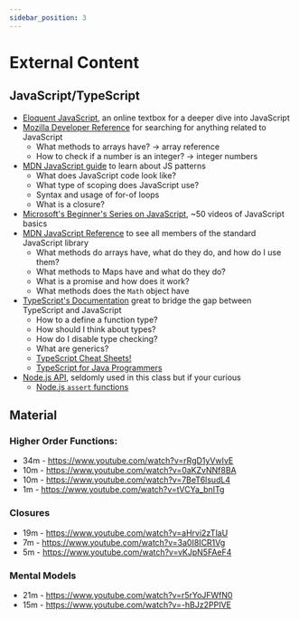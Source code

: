 ```yaml
---
sidebar_position: 3
---
```


# External Content

## JavaScript/TypeScript

- [Eloquent JavaScript](https://eloquentjavascript.net/), an online textbox for a deeper dive into JavaScript
- [Mozilla Developer Reference](https://developer.mozilla.org/) for searching for anything related to JavaScript
  - What methods to arrays have? -> array reference
  - How to check if a number is an integer? -> integer numbers
- [MDN JavaScript guide](https://developer.mozilla.org/en-US/docs/Web/JavaScript/Guide) to learn about JS patterns
  - What does JavaScript code look like?
  - What type of scoping does JavaScript use?
  - Syntax and usage of for-of loops
  - What is a closure?
- [Microsoft's Beginner's Series on JavaScript](https://learn.microsoft.com/en-us/shows/beginners-series-to-javascript/?wt.mc_id=javascript-29163-cxa), ~50 videos of JavaScript basics
- [MDN JavaScript Reference](https://developer.mozilla.org/en-US/docs/Web/JavaScript/Reference) to see all members of the standard JavaScript library
  - What methods do arrays have, what do they do, and how do I use them?
  - What methods to Maps have and what do they do?
  - What is a promise and how does it work?
  - What methods does the `Math` object have
- [TypeScript's Documentation](https://www.typescriptlang.org/docs/) great to bridge the gap between TypeScript and JavaScript
  - How to a define a function type?
  - How should I think about types?
  - How do I disable type checking?
  - What are generics?
  - [TypeScript Cheat Sheets!](https://www.typescriptlang.org/cheatsheets)
  - [TypeScript for Java Programmers](https://www.typescriptlang.org/docs/handbook/typescript-in-5-minutes-oop.html)
- [Node.js API](https://nodejs.org/api/), seldomly used in this class but if your curious
  - [Node.js `assert` functions](https://nodejs.org/api/assert.html)

## Material

### Higher Order Functions:

- 34m - https://www.youtube.com/watch?v=rRgD1yVwIvE
- 10m - https://www.youtube.com/watch?v=0aKZvNNf8BA
- 10m - https://www.youtube.com/watch?v=7BeT6lsudL4
- 1m - https://www.youtube.com/watch?v=tVCYa_bnITg

### Closures

- 19m - https://www.youtube.com/watch?v=aHrvi2zTlaU
- 7m - https://www.youtube.com/watch?v=3a0I8ICR1Vg
- 5m - https://www.youtube.com/watch?v=vKJpN5FAeF4

### Mental Models

- 21m - https://www.youtube.com/watch?v=r5rYoJFWfN0
- 15m - https://www.youtube.com/watch?v=-hBJz2PPIVE
